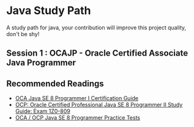 # Java Study Path
A study path for java, your contribution will improve this project quality, don't be shy!

## Session 1 : OCAJP - Oracle Certified Associate Java Programmer

## Recommended Readings
- [OCA Java SE 8 Programmer I Certification Guide](https://www.amazon.com/OCA-Java-Programmer-Certification-Guide/dp/1617293253)
- [OCP: Oracle Certified Professional Java SE 8 Programmer II Study Guide: Exam 1Z0-809](https://www.amazon.com/OCP-Certified-Professional-Programmer-1Z0-809/dp/1119067901)
- [OCA / OCP Java SE 8 Programmer Practice Tests](https://www.amazon.com/OCA-Java-Programmer-Practice-Tests/dp/111936339X)
